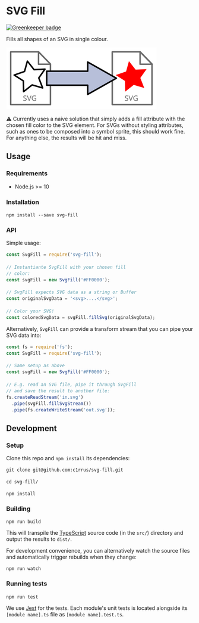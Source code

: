 # SVG Fill

[![Greenkeeper badge](https://badges.greenkeeper.io/c1rrus/svg-fill.svg)](https://greenkeeper.io/)

Fills all shapes of an SVG in single colour.

<p align="center">

![Illustration of an SVG shape being filled with a color](./svg-fill-illustration.svg)

</p>

:warning: Currently uses a naive solution that simply adds a fill attribute with the chosen fill color to the SVG element. For SVGs without styling attributes, such as ones to be composed into a symbol sprite, this should work fine. For anything else, the results will be hit and miss.

## Usage

### Requirements

* Node.js >= 10

### Installation

```
npm install --save svg-fill
```

### API

Simple usage:

```js
const SvgFill = require('svg-fill');

// Instantiante SvgFill with your chosen fill
// color:
const svgFill = new SvgFill('#FF0000');

// SvgFill expects SVG data as a string or Buffer
const originalSvgData = '<svg>....</svg>';

// Color your SVG!
const coloredSvgData = svgFill.fillSvg(originalSvgData);
```

Alternatively, `SvgFill` can provide a transform stream that you can pipe your SVG data into:

```js
const fs = require('fs');
const SvgFill = require('svg-fill');

// Same setup as above
const svgFill = new SvgFill('#FF0000');

// E.g. read an SVG file, pipe it through SvgFill
// and save the result to another file:
fs.createReadStream('in.svg')
  .pipe(svgFill.fillSvgStream())
  .pipe(fs.createWriteStream('out.svg'));
```

## Development

### Setup

Clone this repo and `npm install` its dependencies:

```
git clone git@github.com:c1rrus/svg-fill.git

cd svg-fill/

npm install
```

### Building

```
npm run build
```

This will transpile the [TypeScript](https://www.typescriptlang.org/) source code (in the `src/`) directory and output the results to `dist/`.

For development convenience, you can alternatively watch the source files and automatically trigger rebuilds when they change:

```
npm run watch
```

### Running tests

```
npm run test
```

We use [Jest](https://jestjs.io/) for the tests. Each module's unit tests is located alongside its `[module name].ts` file as `[module name].test.ts`.

